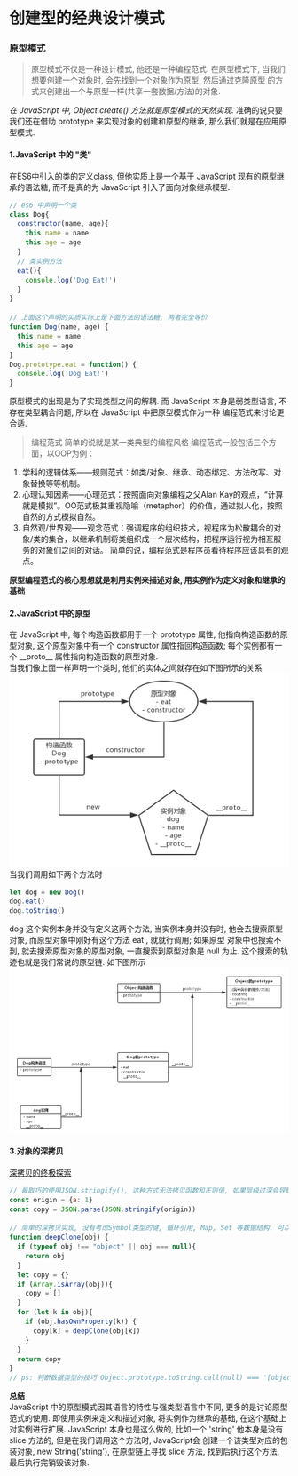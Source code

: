 # 创建型的经典设计模式    

### 原型模式  
> 原型模式不仅是一种设计模式, 他还是一种编程范式. 在原型模式下, 当我们想要创建一个对象时, 会先找到一个对象作为原型, 然后通过克隆原型
的方式来创建出一个与原型一样(共享一套数据/方法)的对象. 

*在 JavaScript 中, Object.create() 方法就是原型模式的天然实现.* 准确的说只要我们还在借助 prototype 来实现对象的创建和原型的继承, 
那么我们就是在应用原型模式.   

#### 1.JavaScript 中的 "类"  
在ES6中引入的类的定义class, 但他实质上是一个基于 JavaScript 现有的原型继承的语法糖, 而不是真的为 JavaScript 引入了面向对象继承模型.
```javascript
// es6 中声明一个类
class Dog{
  constructor(name, age){
    this.name = name
    this.age = age
  }
  // 类实例方法
  eat(){
    console.log('Dog Eat!')
  }
}

// 上面这个声明的实质实际上是下面方法的语法糖, 两者完全等价
function Dog(name, age) {
  this.name = name
  this.age = age
}
Dog.prototype.eat = function() {
  console.log('Dog Eat!')
}

```
原型模式的出现是为了实现类型之间的解耦. 而 JavaScript 本身是弱类型语言, 不存在类型耦合问题, 所以在 JavaScript 中把原型模式作为一种
编程范式来讨论更合适.
> 编程范式 简单的说就是某一类典型的编程风格 编程范式一般包括三个方面，以OOP为例：
1. 学科的逻辑体系——规则范式：如类/对象、继承、动态绑定、方法改写、对象替换等等机制。
2. 心理认知因素——心理范式：按照面向对象编程之父Alan Kay的观点，“计算就是模拟”。OO范式极其重视隐喻（metaphor）的价值，通过拟人化，按照自然的方式模拟自然。
3. 自然观/世界观——观念范式：强调程序的组织技术，视程序为松散耦合的对象/类的集合，以继承机制将类组织成一个层次结构，把程序运行视为相互服务的对象们之间的对话。
简单的说，编程范式是程序员看待程序应该具有的观点。  

**原型编程范式的核心思想就是利用实例来描述对象, 用实例作为定义对象和继承的基础**

#### 2.JavaScript 中的原型  
在 JavaScript 中, 每个构造函数都用于一个 prototype 属性, 他指向构造函数的原型对象, 这个原型对象中有一个 constructor 属性指回构造函数;
每个实例都有一个 \_\_proto__ 属性指向构造函数的原型对象.  
当我们像上面一样声明一个类时, 他们的实体之间就存在如下图所示的关系  
![原型图1-1](https://github.com/Mrlyk/JavaScriptStudy/blob/master/static/imgae/%E5%8E%9F%E5%9E%8B%E5%9B%BE1-1.png)  
当我们调用如下两个方法时
```javascript
let dog = new Dog()
dog.eat()
dog.toString()
```
dog 这个实例本身并没有定义这两个方法, 当实例本身并没有时, 他会去搜索原型对象, 而原型对象中刚好有这个方法 eat , 就就行调用; 如果原型
对象中也搜索不到, 就去搜索原型对象的原型对象, 一直搜索到原型对象是 null 为止. 这个搜索的轨迹也就是我们常说的原型链. 如下图所示  
![原型图1-2](https://github.com/Mrlyk/JavaScriptStudy/blob/master/static/imgae/%E5%8E%9F%E5%9E%8B%E5%9B%BE1-2.png)  

#### 3.对象的深拷贝  
[深拷贝的终极探索](https://segmentfault.com/a/1190000016672263)
```javascript
// 最取巧的使用JSON.stringify(), 这种方式无法拷贝函数和正则值, 如果层级过深会导致栈溢出, 但此方法自身处理了循环引用问题
const origin = {a: 1}
const copy = JSON.parse(JSON.stringify(origin))

// 简单的深拷贝实现, 没有考虑Symbol类型的键, 循环引用, Map, Set 等数据结构. 可以看上面的文章详解
function deepClone(obj) {
  if (typeof obj !== "object" || obj === null){
    return obj
  } 
  let copy = {}
  if (Array.isArray(obj)){
    copy = []
  } 
  for (let k in obj){
    if (obj.hasOwnProperty(k)) {
      copy[k] = deepClone(obj[k])
    }
  } 
  return copy
}
// ps: 判断数据类型的技巧 Object.prototype.toString.call(null) === '[object Null]';

```

**总结**  
JavaScript 中的原型模式因其语言的特性与强类型语言中不同, 更多的是讨论原型范式的使用. 即使用实例来定义和描述对象, 将实例作为继承的基础,
在这个基础上对实例进行扩展. JavaScript 本身也是这么做的, 比如一个 'string' 他本身是没有slice 方法的, 但是在我们调用这个方法时, JavaScript会
创建一个该类型对应的包装对象, new String('string'), 在原型链上寻找 slice 方法, 找到后执行这个方法, 最后执行完销毁该对象.

